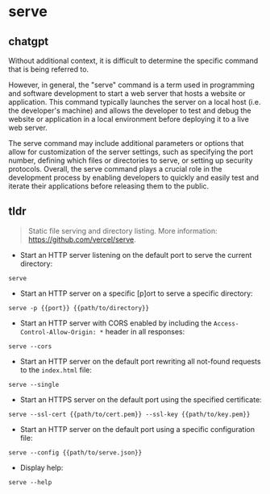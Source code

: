 # serve 
## chatgpt 
Without additional context, it is difficult to determine the specific command that is being referred to. 

However, in general, the "serve" command is a term used in programming and software development to start a web server that hosts a website or application. This command typically launches the server on a local host (i.e. the developer's machine) and allows the developer to test and debug the website or application in a local environment before deploying it to a live web server. 

The serve command may include additional parameters or options that allow for customization of the server settings, such as specifying the port number, defining which files or directories to serve, or setting up security protocols. Overall, the serve command plays a crucial role in the development process by enabling developers to quickly and easily test and iterate their applications before releasing them to the public. 

## tldr 
 
> Static file serving and directory listing.
> More information: <https://github.com/vercel/serve>.

- Start an HTTP server listening on the default port to serve the current directory:

`serve`

- Start an HTTP server on a specific [p]ort to serve a specific directory:

`serve -p {{port}} {{path/to/directory}}`

- Start an HTTP server with CORS enabled by including the `Access-Control-Allow-Origin: *` header in all responses:

`serve --cors`

- Start an HTTP server on the default port rewriting all not-found requests to the `index.html` file:

`serve --single`

- Start an HTTPS server on the default port using the specified certificate:

`serve --ssl-cert {{path/to/cert.pem}} --ssl-key {{path/to/key.pem}}`

- Start an HTTP server on the default port using a specific configuration file:

`serve --config {{path/to/serve.json}}`

- Display help:

`serve --help`
